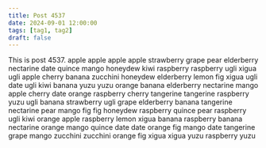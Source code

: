 ```yaml
---
title: Post 4537
date: 2024-09-01 12:00:00
tags: [tag1, tag2]
draft: false
---
```

This is post 4537.
apple
apple
apple
apple
strawberry
grape
pear
elderberry
nectarine
date
quince
mango
honeydew
kiwi
raspberry
raspberry
ugli
xigua
ugli
apple
cherry
banana
zucchini
honeydew
elderberry
lemon
fig
xigua
ugli
date
ugli
kiwi
banana
yuzu
yuzu
orange
banana
elderberry
nectarine
mango
apple
cherry
date
orange
raspberry
cherry
tangerine
tangerine
raspberry
yuzu
ugli
banana
strawberry
ugli
grape
elderberry
banana
tangerine
nectarine
pear
mango
fig
fig
honeydew
raspberry
quince
pear
raspberry
ugli
kiwi
orange
apple
raspberry
lemon
xigua
banana
raspberry
banana
nectarine
orange
mango
quince
date
date
orange
fig
mango
date
tangerine
grape
mango
zucchini
zucchini
orange
fig
xigua
xigua
yuzu
raspberry
yuzu
